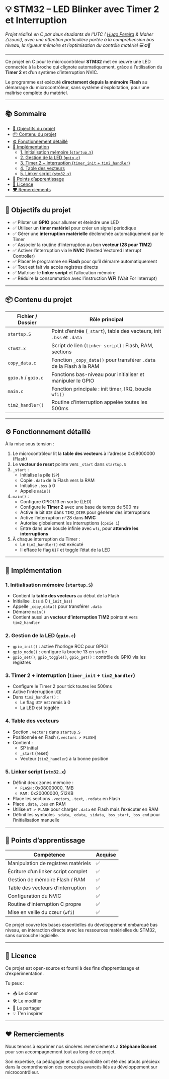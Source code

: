 # 💡 STM32 – LED Blinker avec Timer 2 et Interruption

_Projet réalisé en C par deux étudiants de l'UTC ( [Hugo Pereira](https://github.com/tigrou23) & Maher Zizouni), avec une attention particulière portée à la compréhension bas niveau, la rigueur mémoire et l’optimisation du contrôle matériel 💻⚙️🔩_


---

Ce projet en C pour le microcontrôleur **STM32** met en œuvre une LED connectée à la broche qui clignote automatiquement, grâce à l’utilisation du **Timer 2** et d’un système d’interruption NVIC.

Le programme est exécuté **directement depuis la mémoire Flash** au démarrage du microcontrôleur, sans système d’exploitation, pour une maîtrise complète du matériel.

---

## 📚 Sommaire

- [🚀 Objectifs du projet](#-objectifs-du-projet)
- [📦 Contenu du projet](#-contenu-du-projet)
- [⚙️ Fonctionnement détaillé](#️-fonctionnement-détaillé)
- [🧱 Implémentation](#-implémentation)
  - [1. Initialisation mémoire (`startup.S`)](#1-initialisation-mémoire-startups)
  - [2. Gestion de la LED (`gpio.c`)](#2-gestion-de-la-led-gpioc)
  - [3. Timer 2 + interruption (`timer_init` + `tim2_handler`)](#3-timer-2--interruption-timer_init--tim2_handler)
  - [4. Table des vecteurs](#4-table-des-vecteurs)
  - [5. Linker script (`stm32.x`)](#5-linker-script-stm32x)
- [📌 Points d’apprentissage](#-points-dapprentissage)
- [📜 Licence](#-licence)
- [❤️ Remerciements](#-remerciements)

---

## 🚀 Objectifs du projet

- ✅ Piloter un **GPIO** pour allumer et éteindre une LED
- ✅ Utiliser un **timer matériel** pour créer un signal périodique
- ✅ Gérer une **interruption matérielle** déclenchée automatiquement par le Timer
- ✅ Associer la routine d’interruption au bon **vecteur (28 pour TIM2)**
- ✅ Activer l’interruption via le **NVIC** (Nested Vectored Interrupt Controller)
- ✅ Placer le programme en **Flash** pour qu’il démarre automatiquement
- ✅ Tout est fait via accès registres directs
- ✅ Maîtriser le **linker script** et l’allocation mémoire
- ✅ Réduire la consommation avec l’instruction **WFI** (Wait For Interrupt)

---

## 📦 Contenu du projet

| Fichier / Dossier     | Rôle principal |
|------------------------|----------------|
| `startup.S`            | Point d’entrée (`_start`), table des vecteurs, init `.bss` et `.data` |
| `stm32.x`              | Script de lien (`linker script`) : Flash, RAM, sections |
| `copy_data.c`          | Fonction `_copy_data()` pour transférer `.data` de la Flash à la RAM |
| `gpio.h` / `gpio.c`    | Fonctions bas-niveau pour initialiser et manipuler le GPIO |
| `main.c`               | Fonction principale : init timer, IRQ, boucle `wfi()` |
| `tim2_handler()`       | Routine d’interruption appelée toutes les 500ms |

---

## ⚙️ Fonctionnement détaillé

À la mise sous tension :
1. Le microcontrôleur lit la **table des vecteurs** à l'adresse 0x08000000 (Flash)
2. Le **vecteur de reset** pointe vers `_start` dans `startup.S`
3. `_start` :
   - Initialise la pile (`SP`)
   - Copie `.data` de la Flash vers la RAM
   - Initialise `.bss` à 0
   - Appelle `main()`
4. `main()` :
   - Configure GPIOI.13 en sortie (LED)
   - Configure le **Timer 2** avec une base de temps de 500 ms
   - Active le bit `UIE` dans `TIM2_DIER` pour générer des interruptions
   - Active l’interruption n°28 dans **NVIC**
   - Autorise globalement les interruptions (`cpsie i`)
   - Entre dans une boucle infinie avec `wfi`, pour **attendre les interruptions**
5. À chaque interruption du Timer :
   - Le `tim2_handler()` est exécuté
   - Il efface le flag `UIF` et toggle l’état de la LED

---

## 🧱 Implémentation

### 1. Initialisation mémoire (`startup.S`)
- Contient la **table des vecteurs** au début de la Flash
- Initialise `.bss` à 0 (`_init_bss`)
- Appelle `_copy_data()` pour transférer `.data`
- Démarre `main()`
- Contient aussi un **vecteur d’interruption TIM2** pointant vers `tim2_handler`

### 2. Gestion de la LED (`gpio.c`)
- `gpio_init()` : active l'horloge RCC pour GPIOI
- `gpio_mode()` : configure la broche 13 en sortie
- `gpio_set()`, `gpio_toggle()`, `gpio_get()` : contrôle du GPIO via les registres

### 3. Timer 2 + interruption (`timer_init` + `tim2_handler`)
- Configure le Timer 2 pour tick toutes les 500ms
- Active l’interruption `UIE`
- Dans `tim2_handler()` :
  - Le flag `UIF` est remis à 0
  - La LED est togglée

### 4. Table des vecteurs
- Section `.vectors` dans `startup.S`
- Positionnée en Flash (`.vectors > FLASH`)
- Contient :
  - SP initial
  - `_start` (reset)
  - Vecteur (`tim2_handler`) à la bonne position

### 5. Linker script (`stm32.x`)
- Définit deux zones mémoire :
  - `FLASH` : 0x08000000, 1MB
  - `RAM` : 0x20000000, 512KB
- Place les sections `.vectors`, `.text`, `.rodata` en Flash
- Place `.data`, `.bss` en RAM
- Utilise `AT > FLASH` pour charger `.data` en Flash mais l’exécuter en RAM
- Définit les symboles `_sdata`, `_edata`, `_sidata`, `_bss_start`, `_bss_end` pour l’initialisation manuelle

---

## 📌 Points d’apprentissage

| Compétence                             | Acquise |
|----------------------------------------|---------|
| Manipulation de registres matériels    | ✅      |
| Écriture d’un linker script complet    | ✅      |
| Gestion de mémoire Flash / RAM         | ✅      |
| Table des vecteurs d’interruption      | ✅      |
| Configuration du NVIC                  | ✅      |
| Routine d’interruption C propre        | ✅      |
| Mise en veille du cœur (`wfi`)         | ✅      |

Ce projet couvre les bases essentielles du développement embarqué bas niveau, en interaction directe avec les ressources matérielles du STM32, sans surcouche logicielle.

---

## 📜 Licence

Ce projet est open-source et fourni à des fins d’apprentissage et d’expérimentation.

Tu peux :
- 📥 Le cloner
- 🛠️ Le modifier
- 📢 Le partager
- 💡 T’en inspirer

---

## ❤️ Remerciements

Nous tenons à exprimer nos sincères remerciements à **Stéphane Bonnet** pour son accompagnement tout au long de ce projet.

Son expertise, sa pédagogie et sa disponibilité ont été des atouts précieux dans la compréhension des concepts avancés liés au développement sur microcontrôleur.
